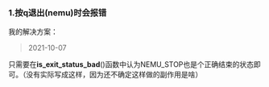 ### 1.按q退出(nemu)时会报错

我的解决方案：

> 2021-10-07

只需要在**is_exit_status_bad**()函数中认为NEMU_STOP也是个正确结束的状态即可。（没有实际写成这样，因为还不确定这样做的副作用是啥）

